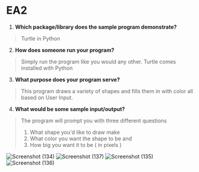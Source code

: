 # EA2

 1. **Which package/library does the sample program demonstrate?**

> Turtle in Python

2. **How does someone run your program?**

> Simply run the program like you would any other. Turtle comes installed with Python

3. **What purpose does your program serve?**

> This program draws a variety of shapes and fills them in with color all based on User Input.

 4. **What would be some sample input/output?**

> The program will prompt you with three different questions
> 1. What shape you'd like to draw make
> 2. What color you want the shape to be and
> 3. How big you want it to be ( in pixels )

![Screenshot (134)](https://github.com/CS2613-WI24-FR01B/exploration-activity-2-maddiemaclean/assets/156142897/db8e734e-40fe-4e21-9545-37638d126376)
![Screenshot (137)](https://github.com/CS2613-WI24-FR01B/exploration-activity-2-maddiemaclean/assets/156142897/57cbe0da-6638-4ddc-95ef-a1b19905383f)
![Screenshot (135)](https://github.com/CS2613-WI24-FR01B/exploration-activity-2-maddiemaclean/assets/156142897/dc3d28b8-5689-457d-a073-a559289c830c)
![Screenshot (136)](https://github.com/CS2613-WI24-FR01B/exploration-activity-2-maddiemaclean/assets/156142897/ecfa64de-ee78-4acb-8171-23efc2698248)
